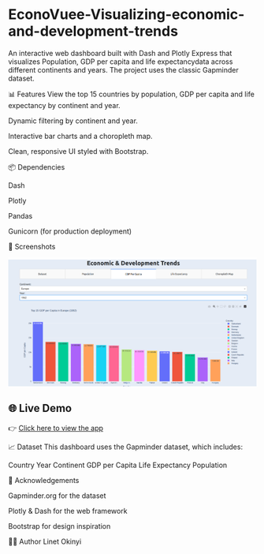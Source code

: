 # EconoVuee-Visualizing-economic-and-development-trends

An interactive web dashboard built with Dash and Plotly Express that visualizes Population, GDP per capita and life expectancydata across different continents and years. The project uses the classic Gapminder dataset.

📊 Features
View the top 15 countries by population, GDP per capita and life expectancy by continent and year.

Dynamic filtering by continent and year.

Interactive bar charts and a choropleth map.

Clean, responsive UI styled with Bootstrap.

📦 Dependencies

Dash

Plotly

Pandas

Gunicorn (for production deployment)

📸 Screenshots

![App Screenshot](images/img1.png)

## 🌐 Live Demo

👉 [Click here to view the app](https://your-app-url.com)

📈 Dataset
This dashboard uses the Gapminder dataset, which includes:

Country
Year
Continent
GDP per Capita
Life Expectancy
Population

🙌 Acknowledgements

Gapminder.org for the dataset

Plotly & Dash for the web framework

Bootstrap for design inspiration

🧑‍💻 Author
Linet Okinyi

